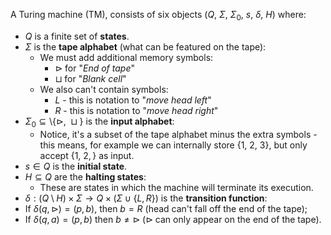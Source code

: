 A Turing machine (TM), consists of six objects $\big(Q,\ \Sigma,\ \Sigma_0,\ s,\ \delta,\ H\big)$ where:
- $Q$ is a finite set of **states**.
- $\Sigma$ is the **tape alphabet** (what can be featured on the tape):
	- We must add additional memory symbols:
		- $\triangleright$  for "*End of tape*"
		- $\sqcup$ for "*Blank cell*"
	- We also can't contain symbols:
		- $L$ - this is notation to "*move head left*"
		- $R$ - this is notation to "*move head right*"
- $\Sigma_0 \subseteq \setminus \big\{\triangleright,\ \sqcup\big\}$ is the **input alphabet**:
	- Notice, it's a subset of the tape alphabet minus the extra symbols - this means, for example we can internally store $\big\{1,\ 2,\ 3\big\}$, but only accept $\big\{1,\ 2,\big\}$ as input.
- $s \in Q$ is the **initial state**.
- $H \subseteq Q$ are the **halting states**:
	- These are states in which the machine will terminate its execution.
- $\delta: \big(Q \setminus H\big) \times \Sigma \rightarrow Q \times \big(\Sigma \cup \{L, R\}\big)$ is the **transition function**:
- If $\delta(q, \triangleright) = (p, b)$, then $b = R$ (head can't fall off the end of the tape);
- If $\delta(q, a) = (p, b)$ then $b \neq \triangleright$ ($\triangleright$ can only appear on the end of the tape).
